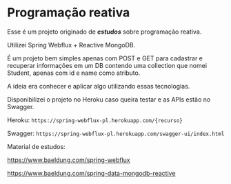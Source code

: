 # Programação reativa

Esse é um projeto originado de ***estudos*** sobre programação reativa.

Utilizei Spring Webflux + Reactive MongoDB.

É um projeto bem simples apenas com POST e GET para cadastrar e recuperar informações em um DB contendo uma collection que nomei Student, apenas com id e name como atributo.

A ideia era conhecer e aplicar algo utilizando essas tecnologias.

Disponibilizei o projeto no Heroku caso queira testar e as APIs estão no Swagger.

Heroku: `https://spring-webflux-pl.herokuapp.com/{recurso}`

Swagger: `https://spring-webflux-pl.herokuapp.com/swagger-ui/index.html`


Material de estudos: 

https://www.baeldung.com/spring-webflux

https://www.baeldung.com/spring-data-mongodb-reactive
